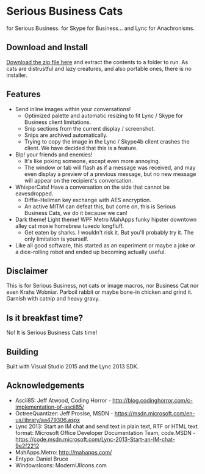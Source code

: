 # Serious Business Cats
for Serious Business.
for Skype for Business... and Lync for Anachronisms.

## Download and Install

[Download the zip file here](https://github.com/adzm/BusinessCats/releases/download/1.0.1/BusinessCats-1.0.1.zip) and extract the contents to a folder to run. As cats are distrustful and lazy creatures, and also portable ones, there is no installer.

## Features

- Send inline images within your conversations!
	- Optimized palette and automatic resizing to fit Lync / Skype for Business client limitations.
	- Snip sections from the current display / screenshot.
	- Snips are archived automatically.
	- Trying to copy the image in the Lync / Skype4b client crashes the client. We have decided that this is a feature.
- Blp! your friends and enemies!
	- It's like poking someone, except even more annoying.
	- The window or tab will flash as if a message was received, and may even display a preview of a previous message, but no new message will appear on the recipient's conversation.
- WhisperCats! Have a conversation on the side that cannot be eavesdropped.
	- Diffie-Hellman key exchange with AES encryption.
	- An active MITM can defeat this, but come on, this is Serious Business Cats, we do it because we can!
- Dark theme! Light theme! WPF Metro MahApps funky hipster downtown alley cat moxie homebrew tuxedo longfluff.
	- Get eaten by sharks. I wouldn't risk it. But you'll probably try it. The only limitation is yourself.
- Like all good software, this started as an experiment or maybe a joke or a dice-rolling robot and ended up becoming actually useful.

## Disclaimer

This is for Serious Business, not cats or image macros, nor Business Cat nor even Krahs Wobniar. Parboil rabbit or maybe bone-in chicken and grind it. Garnish with catnip and heavy gravy.

## Is it breakfast time?

No! It is Serious Business Cats time!

## Building

Built with Visual Studio 2015 and the Lync 2013 SDK.

## Acknowledgements

- Ascii85: Jeff Atwood, Coding Horror - http://blog.codinghorror.com/c-implementation-of-ascii85/
- OctreeQuantizer: Jeff Prosise, MSDN - https://msdn.microsoft.com/en-us/library/aa479306.aspx
- Lync 2013: Start an IM chat and send text in plain text, RTF or HTML text format: Microsoft Office Developer Documentation Team, code.MSDN - https://code.msdn.microsoft.com/Lync-2013-Start-an-IM-chat-9e2f2212
- MahApps.Metro: http://mahapps.com/
- Entypo: Daniel Bruce
- WindowsIcons: ModernUIIcons.com

